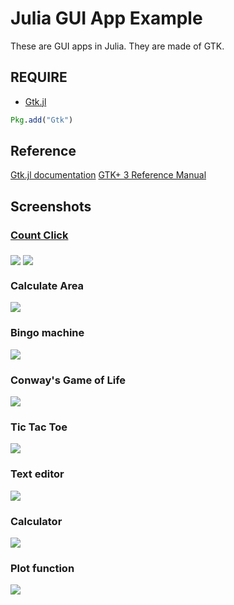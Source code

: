 # Julia GUI App Example

These are GUI apps in Julia. They are made of GTK.

## REQUIRE
- [Gtk.jl](https://github.com/JuliaGraphics/Gtk.jl)

```julia
Pkg.add("Gtk")
```

## Reference
[Gtk.jl documentation](http://juliagraphics.github.io/Gtk.jl/latest/)
[GTK+ 3 Reference Manual](https://developer.gnome.org/gtk3/stable/)

## Screenshots
### [Count Click](./example/CountClick)
<img src="screenshots/click.png" align="middle" />

<img src="screenshots/clickreset.png" align="middle" />

### Calculate Area
<img src="screenshots/calarea.png" align="middle" />

### Bingo machine
<img src="screenshots/bingomachine.png" align="middle" />

### Conway's Game of Life
<img src="screenshots/gol.png" align="middle" />

### Tic Tac Toe
<img src="screenshots/tictactoe.png" align="middle" />

### Text editor

<img src="screenshots/texteditor.png" align="middle" />

### Calculator
<img src="screenshots/calculator.png" align="middle" />

### Plot function
<img src="screenshots/plotfunction.png" align="middle" />
